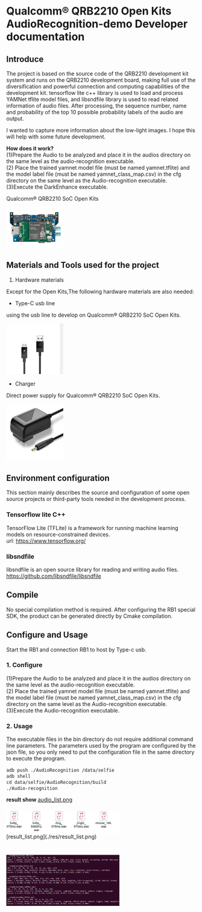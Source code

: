 # Qualcomm® QRB2210 Open Kits AudioRecognition-demo Developer documentation

## Introduce

The project is based on the source code of the QRB2210 development kit system and runs on the QRB2210 development board, making full use of the diversification and powerful connection and computing capabilities of the development kit. tensorflow lite c++ library is used to load and process YAMNet tflite model files, and libsndfile library is used to read related information of audio files. After processing, the sequence number, name and probability of the top 10 possible probability labels of the audio are output.

I wanted to capture more information about the low-light images. I hope this will help with some future development.

**How does it work?**<br>
(1)Prepare the Audio to be analyzed and place it in the audios directory on the same level as the audio-recognition executable.<br>
(2) Place the trained yamnet model file (must be named yamnet.tflite) and the model label file (must be named yamnet_class_map.csv) in the cfg directory on the same level as the Audio-recognition executable.<br>
(3)Execute the DarkEnhance executable.<br>

Qualcomm® QRB2210 SoC Open Kits

<img src="./res/RB1.png" width = "30%" height = "30%" div align=centor />

## Materials and Tools used for the project

1. Hardware materials

Except for the Open Kits,The following hardware materials are also needed:

* Type-C usb line

using the usb line to develop on Qualcomm® QRB2210 SoC Open Kits.

<img src="./res/usb.png" width = "30%" height = "30%" div align=centor />

* Charger

Direct power supply for Qualcomm® QRB2210 SoC Open Kits.

<img src="./res/charger.jpg" width = "30%" height = "30%" div align=centor />


## Environment configuration

This section mainly describes the source and configuration of some open source projects or third-party tools needed in the development process.

### Tensorflow lite C++
TensorFlow Lite (TFLite) is a framework for running machine learning models on resource-constrained devices.<br>
url: https://www.tensorflow.org/

### libsndfile
libsndfile is an open source library for reading and writing audio files.<br>
https://github.com/libsndfile/libsndfile

## Compile
No special compilation method is required. After configuring the RB1 special SDK, the product can be generated directly by Cmake compilation.

## Configure and Usage
Start the RB1 and connection RB1 to host by Type-c usb.
### 1. Configure
(1)Prepare the Audio to be analyzed and place it in the audios directory on the same level as the audio-recognition executable.<br>
(2) Place the trained yamnet model file (must be named yamnet.tflite) and the model label file (must be named yamnet_class_map.csv) in the cfg directory on the same level as the Audio-recognition executable.<br>
(3)Execute the Audio-recognition executable.<br>

### 2. Usage
The executable files in the bin directory do not require additional command line parameters. The parameters used by the program are configured by the json file, so you only need to put the configuration file in the same directory to execute the program.<br>

```
adb push ./AudioRecognition /data/selfie
adb shell
cd data/selfie/AudioRecognition/build
./Audio-recognition
```


**result show**
[audio_list.png](./res/audio_list.png)&nbsp;&nbsp;&nbsp;&nbsp;&nbsp;&nbsp;
<div style="display:flex;justify-content:space-between;;margin-top:20px;">
  <img src="./res/audio_list.png" alt="Image 1" style="width:300px;margin-right:20px;" />
</div>
[result_list.png](./res/result_list.png)&nbsp;&nbsp;&nbsp;&nbsp;&nbsp;&nbsp;
<div style="display:flex;justify-content:space-between;margin-top:40px;">
  <img src="./res/result_list.png" alt="Image 2" style="width:300px;margin-right:20px;" />
</div>
